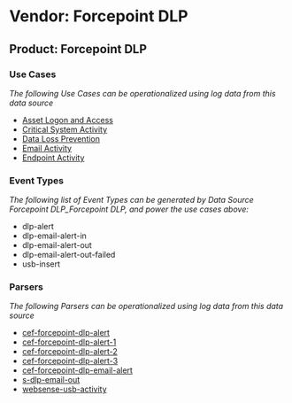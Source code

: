 Vendor: Forcepoint DLP
======================
Product: Forcepoint DLP
-----------------------

### Use Cases

_The following Use Cases can be operationalized using log data from this data source_

* [Asset Logon and Access](../UseCases/usecase_asset_logon_and_access.md)
* [Critical System Activity](../UseCases/usecase_critical_system_activity.md)
* [Data Loss Prevention](../UseCases/usecase_data_loss_prevention.md)
* [Email Activity](../UseCases/usecase_email_activity.md)
* [Endpoint Activity](../UseCases/usecase_endpoint_activity.md)


### Event Types

_The following list of Event Types can be generated by Data Source Forcepoint DLP_Forcepoint DLP, and power the use cases above:_

- dlp-alert
- dlp-email-alert-in
- dlp-email-alert-out
- dlp-email-alert-out-failed
- usb-insert


### Parsers

_The following Parsers can be operationalized using log data from this data source_

* [cef-forcepoint-dlp-alert](../Parsers/parserContent_cef-forcepoint-dlp-alert.md)
* [cef-forcepoint-dlp-alert-1](../Parsers/parserContent_cef-forcepoint-dlp-alert-1.md)
* [cef-forcepoint-dlp-alert-2](../Parsers/parserContent_cef-forcepoint-dlp-alert-2.md)
* [cef-forcepoint-dlp-alert-3](../Parsers/parserContent_cef-forcepoint-dlp-alert-3.md)
* [cef-forcepoint-dlp-email-alert](../Parsers/parserContent_cef-forcepoint-dlp-email-alert.md)
* [s-dlp-email-out](../Parsers/parserContent_s-dlp-email-out.md)
* [websense-usb-activity](../Parsers/parserContent_websense-usb-activity.md)
